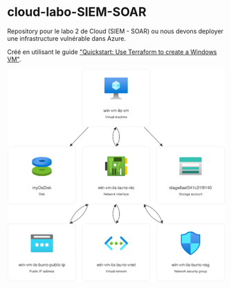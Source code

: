 # cloud-labo-SIEM-SOAR
Repository pour le labo 2 de Cloud (SIEM - SOAR) ou nous devons deployer une infrastructure vulnérable dans Azure.

Créé en utilisant le guide ["Quickstart: Use Terraform to create a Windows VM"](https://learn.microsoft.com/en-us/azure/virtual-machines/windows/quick-create-terraform).

![Image de l'infrastructure Azure](images/win-vm-iis-burro-rg.jpg)
